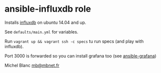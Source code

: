 ansible-influxdb role
===============

Installs [influxdb](https://github.com/influxdata/influxdb) on ubuntu
14.04 and up.

See `defaults/main.yml` for variables.

Run `vagrant up && vagrant ssh -c specs` tu run specs (and play with influxdb).

Port 3000 is forwarded so you can install grafana too (see [ansible-grafana](https://github.com/leucos/ansible-grafana))

Michel Blanc <mb@mbnet.fr>
